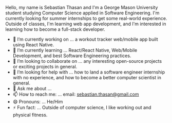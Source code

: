 Hello, my name is Sebastian Thasan and I'm a George Mason University student studying Computer Science applied in Software Engineering. I'm currently looking for summer internships to get some real-world experience. Outside of classes, I'm learning web app development, and I'm interested in learning how to become a full-stack developer. 

- 🔭 I’m currently working on ... a workout tracker web/mobile app built using React Native.
- 🌱 I’m currently learning ... React/React Native, Web/Mobile Development, and best Software Engineering practices.
- 👯 I’m looking to collaborate on ... any interesting open-source projects or exciting projects in general.
- 🤔 I’m looking for help with ... how to land a software engineer internship with no experience, and how to become a better computer scientist in general.  
- 💬 Ask me about ...
- 📫 How to reach me: ... email: sebastian.thasan@gmail.com
- 😄 Pronouns: ... He/Him
- ⚡ Fun fact: ... Outside of computer science, I like working out and physical fitness. 

